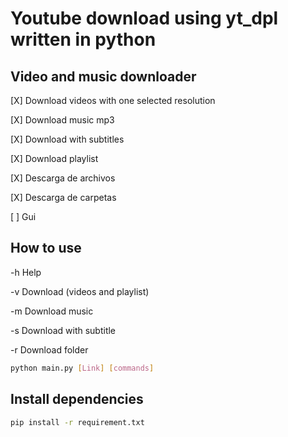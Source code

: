# Youtube download using yt_dpl written in python

## Video and music downloader

[X] Download videos with one selected resolution

[X] Download music mp3

[X] Download with subtitles

[X] Download playlist

[X] Descarga de archivos

[X] Descarga de carpetas

[ ] Gui

## How to use

-h   Help

-v   Download (videos and playlist)

-m   Download music

-s   Download with subtitle

-r   Download folder


```sh
python main.py [Link] [commands]
```

## Install dependencies
```sh
pip install -r requirement.txt
```
